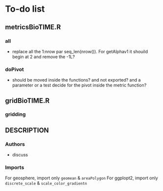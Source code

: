 # To-do list

## metricsBioTIME.R
### all
 - replace all the 1:nrow par seq_len(nrow()). For getAlphav1 it shouild begin at 2 and remove the -1L?

### doPivot
 - should be moved inside the functions? and not exported? and a parameter or a test decide for the pivot inside the metric function?

## gridBioTIME.R
### gridding

## DESCRIPTION
### Authors
 - discuss

### Imports
For geosphere, import only `geomean` & `areaPolygon`
For ggplopt2, import only `discrete_scale` & `scale_color_gradientn`
